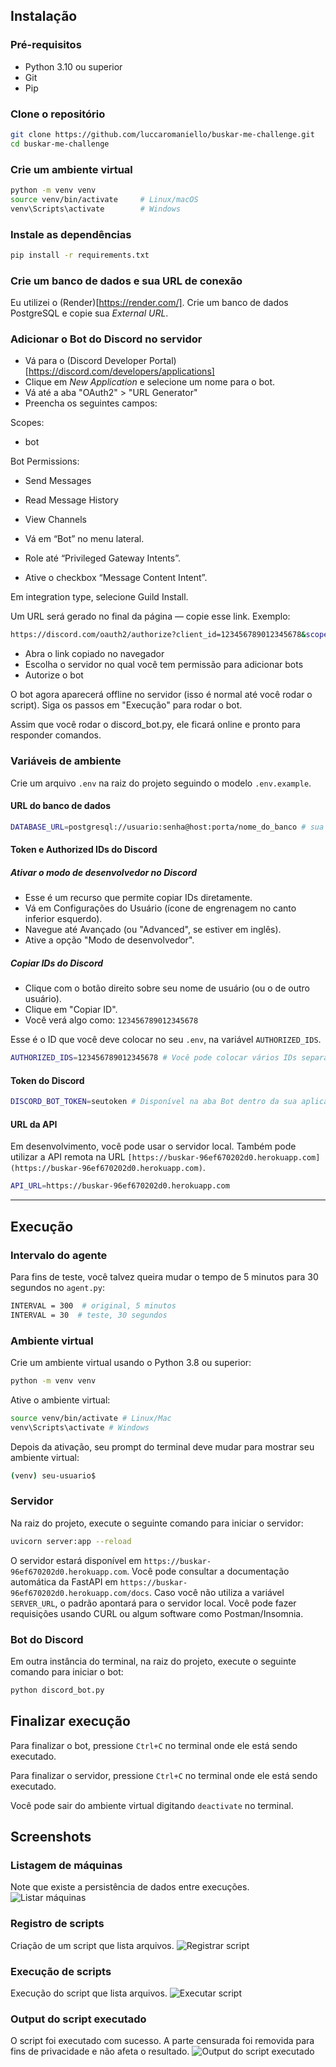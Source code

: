 ## Instalação

### Pré-requisitos
- Python 3.10 ou superior
- Git
- Pip

### Clone o repositório

```bash
git clone https://github.com/luccaromaniello/buskar-me-challenge.git
cd buskar-me-challenge
```
### Crie um ambiente virtual

```bash
python -m venv venv
source venv/bin/activate     # Linux/macOS
venv\Scripts\activate        # Windows
```
### Instale as dependências

```bash
pip install -r requirements.txt
```

### Crie um banco de dados e sua URL de conexão
Eu utilizei o (Render)[https://render.com/]. Crie um banco de dados PostgreSQL e copie sua *External URL*.

### Adicionar o Bot do Discord no servidor

- Vá para o (Discord Developer Portal)[https://discord.com/developers/applications]
- Clique em *New Application* e selecione um nome para o bot.
- Vá até a aba "OAuth2" > "URL Generator"
- Preencha os seguintes campos:

Scopes:
- bot

Bot Permissions:
- Send Messages
- Read Message History
- View Channels

- Vá em “Bot” no menu lateral.
- Role até “Privileged Gateway Intents”.
- Ative o checkbox “Message Content Intent”.

Em integration type, selecione Guild Install.

Um URL será gerado no final da página — copie esse link. Exemplo:
```bash
https://discord.com/oauth2/authorize?client_id=123456789012345678&scope=bot&permissions=3072
```

- Abra o link copiado no navegador
- Escolha o servidor no qual você tem permissão para adicionar bots
- Autorize o bot

O bot agora aparecerá offline no servidor (isso é normal até você rodar o script). Siga os passos em "Execução" para rodar o bot.

Assim que você rodar o discord_bot.py, ele ficará online e pronto para responder comandos.

### Variáveis de ambiente
Crie um arquivo `.env` na raiz do projeto seguindo o modelo `.env.example`.

#### URL do banco de dados
```bash
DATABASE_URL=postgresql://usuario:senha@host:porta/nome_do_banco # sua External URL do Render
```
#### Token e Authorized IDs do Discord
##### Ativar o modo de desenvolvedor no Discord
- Esse é um recurso que permite copiar IDs diretamente.
- Vá em Configurações do Usuário (ícone de engrenagem no canto inferior esquerdo).
- Navegue até Avançado (ou "Advanced", se estiver em inglês).
- Ative a opção "Modo de desenvolvedor".

##### Copiar IDs do Discord
- Clique com o botão direito sobre seu nome de usuário (ou o de outro usuário).
- Clique em "Copiar ID".
- Você verá algo como: `123456789012345678`

Esse é o ID que você deve colocar no seu `.env`, na variável `AUTHORIZED_IDS`.
```bash
AUTHORIZED_IDS=123456789012345678 # Você pode colocar vários IDs separados por vírgula, sem espaços.
```
#### Token do Discord
```bash
DISCORD_BOT_TOKEN=seutoken # Disponível na aba Bot dentro da sua aplicação no Discord Developer Portal
```
#### URL da API
Em desenvolvimento, você pode usar o servidor local. Também pode utilizar a API remota na URL `[https://buskar-96ef670202d0.herokuapp.com](https://buskar-96ef670202d0.herokuapp.com)`.
```bash
API_URL=https://buskar-96ef670202d0.herokuapp.com
```

---

## Execução

### Intervalo do agente
Para fins de teste, você talvez queira mudar o tempo de 5 minutos para 30 segundos no `agent.py`:
```bash
INTERVAL = 300  # original, 5 minutos
INTERVAL = 30  # teste, 30 segundos
```

### Ambiente virtual
Crie um ambiente virtual usando o Python 3.8 ou superior:
```bash
python -m venv venv
```
Ative o ambiente virtual:
```bash
source venv/bin/activate # Linux/Mac
venv\Scripts\activate # Windows
```
Depois da ativação, seu prompt do terminal deve mudar para mostrar seu ambiente virtual:
```bash
(venv) seu-usuario$
```

### Servidor
Na raiz do projeto, execute o seguinte comando para iniciar o servidor:
```bash
uvicorn server:app --reload
```
O servidor estará disponível em `https://buskar-96ef670202d0.herokuapp.com`. Você pode consultar a documentação automática da FastAPI em `https://buskar-96ef670202d0.herokuapp.com/docs`. Caso você não utiliza a variável `SERVER_URL`, o padrão apontará para o servidor local. Você pode fazer requisições usando CURL ou algum software como Postman/Insomnia.

### Bot do Discord
Em outra instância do terminal, na raiz do projeto, execute o seguinte comando para iniciar o bot:
```bash
python discord_bot.py
```

## Finalizar execução
Para finalizar o bot, pressione `Ctrl+C` no terminal onde ele está sendo executado.

Para finalizar o servidor, pressione `Ctrl+C` no terminal onde ele está sendo executado.

Você pode sair do ambiente virtual digitando `deactivate` no terminal.

## Screenshots

### Listagem de máquinas
Note que existe a persistência de dados entre execuções.
![Listar máquinas](screenshots/list-command.png)

### Registro de scripts
Criação de um script que lista arquivos.
![Registrar script](screenshots/register-command.png)

### Execução de scripts
Execução do script que lista arquivos.
![Executar script](screenshots/execute-command.png)

### Output do script executado
O script foi executado com sucesso. A parte censurada foi removida para fins de privacidade e não afeta o resultado.
![Output do script executado](screenshots/agent-command.jpeg)
